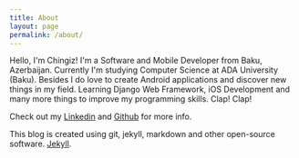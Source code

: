 ```yaml
---
title: About
layout: page
permalink: /about/
---
```


Hello, I'm Chingiz! I'm a Software and Mobile Developer from Baku, Azerbaijan. Currently I'm studying Computer Science at ADA University (Baku). Besides I do love to create Android applications and discover new things in my field. Learning Django Web Framework, iOS Development and many more things to improve my programming skills. Clap! Clap!

Check out my [Linkedin](http://linkedin.com/in/chingizhuseynzade) and [Github](http://github.com/Chingiz) for more info.

This blog is created using git, jekyll, markdown and other open-source software. [Jekyll](http://jekyllrb.com/).

